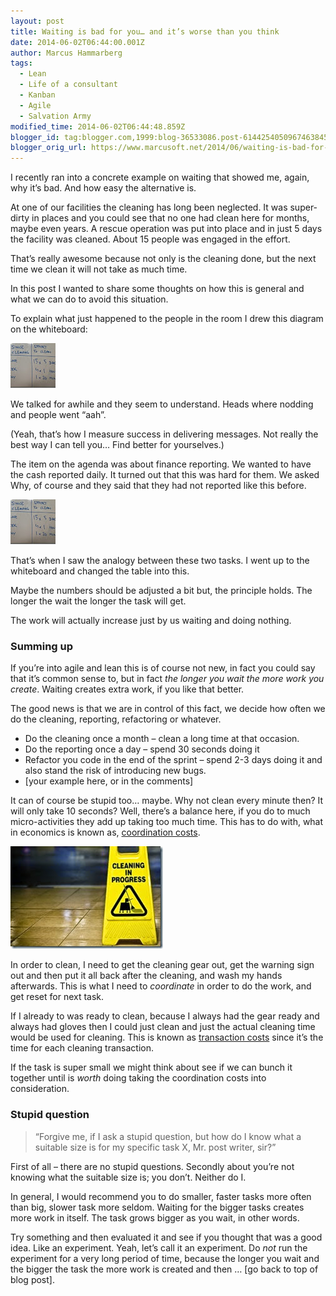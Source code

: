 ```yaml
---
layout: post
title: Waiting is bad for you… and it’s worse than you think
date: 2014-06-02T06:44:00.001Z
author: Marcus Hammarberg
tags:
  - Lean
  - Life of a consultant
  - Kanban
  - Agile
  - Salvation Army
modified_time: 2014-06-02T06:44:48.859Z
blogger_id: tag:blogger.com,1999:blog-36533086.post-6144254050967463845
blogger_orig_url: https://www.marcusoft.net/2014/06/waiting-is-bad-for-you-and-its-worse.html
---
```


I recently ran into a concrete example on waiting that showed me, again, why it’s bad. And how easy the alternative is.

At one of our facilities the cleaning has long been neglected. It was super-dirty in places and you could see that no one had clean here for months, maybe even years. A rescue operation was put into place and in just 5 days the facility was cleaned. About 15 people was engaged in the effort.

That’s really awesome because not only is the cleaning done, but the next time we clean it will not take as much time.

In this post I wanted to share some thoughts on how this is general and what we can do to avoid this situation.

To explain what just happened to the people in the room I drew this diagram on the whiteboard:

![2014-06-02 13.16.14](/img/2014-06-02%2525252013.16.14_thumb%2525255B8%2525255D.jpg)

We talked for awhile and they seem to understand. Heads where nodding and people went “aah”.

(Yeah, that’s how I measure success in delivering messages. Not really the best way I can tell you… Find better for yourselves.)

The item on the agenda was about finance reporting. We wanted to have the cash reported daily. It turned out that this was hard for them. We asked Why, of course and they said that they had not reported like this before.

![2014-06-02 13.16.50](/img/2014-06-02%2525252013.16.14_thumb%2525255B8%2525255D.jpg)

That’s when I saw the analogy between these two tasks. I went up to the whiteboard and changed the table into this.

Maybe the numbers should be adjusted a bit but, the principle holds. The longer the wait the longer the task will get.

The work will actually increase just by us waiting and doing nothing.

### Summing up

If you’re into agile and lean this is of course not new, in fact you could say that it’s common sense to, but in fact *the longer you wait the more work you create*. Waiting creates extra work, if you like that better.

The good news is that we are in control of this fact, we decide how often we do the cleaning, reporting, refactoring or whatever.

- Do the cleaning once a month – clean a long time at that occasion.
- Do the reporting once a day – spend 30 seconds doing it
- Refactor you code in the end of the sprint – spend 2-3 days doing it and also stand the risk of introducing new bugs.
- [your example here, or in the comments]

It can of course be stupid too… maybe. Why not clean every minute then? It will only take 10 seconds? Well, there’s a balance here, if you do to much micro-activities they add up taking too much time. This has to do with, what in economics is known as, [coordination costs](http://en.wikipedia.org/wiki/Transaction_cost).

![cleaning](/img//cleaning_thumb.jpg)

In order to clean, I need to get the cleaning gear out, get the warning sign out and then put it all back after the cleaning, and wash my hands afterwards. This is what I need to *coordinate* in order to do the work, and get reset for next task.

If I already to was ready to clean, because I always had the gear ready and always had gloves then I could just clean and just the actual cleaning time would be used for cleaning. This is known as [transaction costs](http://en.wikipedia.org/wiki/Transaction_cost) since it’s the time for each cleaning transaction.

If the task is super small we might think about see if we can bunch it together until is *worth* doing taking the coordination costs into consideration.

### Stupid question

> “Forgive me, if I ask a stupid question, but how do I know what a suitable size is for my specific task X, Mr. post writer, sir?”

First of all – there are no stupid questions. Secondly about you’re not knowing what the suitable size is; you don’t. Neither do I.

In general, I would recommend you to do smaller, faster tasks more often than big, slower task more seldom. Waiting for the bigger tasks creates more work in itself. The task grows bigger as you wait, in other words.

Try something and then evaluated it and see if you thought that was a good idea. Like an experiment. Yeah, let’s call it an experiment. Do *not* run the experiment for a very long period of time, because the longer you wait and the bigger the task the more work is created and then … [go back to top of blog post].
